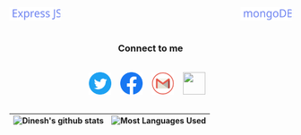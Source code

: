 
<div align="center" style="display: flex; justify-content: space-between; align-items: center;">
	<img width="18%" src="./icons/skills/ExpressJS.svg">
	<img width="18%" src="./icons/skills/MongoDB.svg">
</div>
<br />

<div align="center"><h3>Connect to me</h3></div><br />

<div align="center">
	<a href="https://twitter.com/https://twitter.com/chieund37"><img height="40" width="40" src="https://raw.githubusercontent.com/chieund/chieund/master/icons/twitter.png"></a>&nbsp; &nbsp;
	<a href="https://www.facebook.com/chieund.fat"><img height="40" width="40" src="https://raw.githubusercontent.com/chieund/chieund/master/icons/facebook.png"></a>&nbsp; &nbsp;
	<a href="mailto:chieund.fat@gmail.com"><img height="40" width="40" src="https://raw.githubusercontent.com/chieund/chieund/master/icons/gmail.png"></a>&nbsp; &nbsp;
	<a href="https://github.com/chieund"><img height="40" width="40" src="https://upload.wikimedia.org/wikipedia/commons/a/ae/Github-desktop-logo-symbol.svg"></a>&nbsp; &nbsp;
</div>

<br/>


| ![Dinesh's github stats][statistics] | ![Most Languages Used][mostUsedLanguages] |
| ------------- | ------------- |


[statistics]: https://githubstatistics.vercel.app/api?username=chieund&count_private=true&include_all_commits=true&show_icons=true&line_height=20&custom_title=Github%20Stats&hide_border=true&bg_color=8282820f&text_color=2f80ed


[mostUsedLanguages]: https://githubstatistics.vercel.app/api/top-langs/?username=chieund&layout=compact&hide_border=true&bg_color=8282820f&text_color=2f80ed

